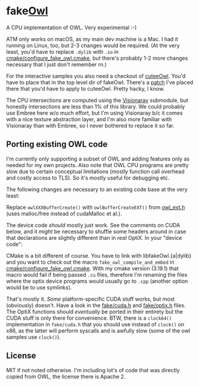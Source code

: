 fake[Owl](https://github.com/owl-project/owl)
===========

A CPU implementation of OWL. Very experimental :-)

ATM only works on macOS, as my main dev machine is a Mac. I had it running on Linux, too, but 2-3 changes would be required. (At the very least, you'd have to replace `.dylib` with `.so` in [cmake/configure_fake_owl.cmake](/cmake/configure_fake_owl.cmake), but there's probably 1-2 more changes necessary that I just don't remember rn.)

For the interactive samples you also need a checkout of [cuteeOwl](https://github.com/owl-project/cuteeOWL). You'd have to place that in the top level dir of fakeOwl. There's a [patch](0001-Patch-to-cuteeOwl-for-compat-with-fakeOwl.patch) I've placed there that you'd have to apply to cuteeOwl. Pretty hacky, I know.

The CPU intersections are computed using the [Visionaray](https://github.com/szellmann/visionaray) submodule, but honestly intersections are less than 1% of this library. We could probably use Embree here w/o much effort, but I'm using Visionaray b/c it comes with a nice texture abstraction layer, and I'm also more familiar with Visionaray than with Embree, so I never bothered to replace it so far.

Porting existing OWL code
-------------------------

I'm currently only supporting a subset of OWL and adding features only as needed for my own projects. Also note that OWL CPU programs are pretty slow due to certain conceptual limitations (mostly function call overhead and costly access to TLS). So it's mostly useful for debugging etc.

The following changes are necessary to an existing code base at the very least:

Replace `owlXXXBufferCreate()` with `owlBufferCreateEXT()` from [owl_ext.h](/include/owl/owl_ext.h) (uses malloc/free instead of cudaMalloc et al.).

The device code _should_ mostly just work. See the comments on CUDA below, and it _might_ be necessary to shuffle some headers around in case that declarations are slightly different than in _real_ OptiX.
In your "device code":

CMake is a bit different of course. You have to link with libfakeOwl.{a|dylib} and you want to check out the macro `fake_owl_compile_and_embed` in [cmake/configure_fake_owl.cmake](/cmake/configure_fake_owl.cmake). With my cmake version (3.19.1) that macro would fail if being passed `.cu` files, therefore I'm renaming the files where the optix device programs would usually go to `.cpp` (another option would be to use symlinks).

That's mostly it. _Some_ platform-specific CUDA stuff works, but most (obviously) doesn't. Have a look in the [fake/cuda.h](/include/fake/cuda.h) and [fake/optix.h](/include/fake/optix.h) files. The OptiX functions should _eventually_ be ported in their entirety but the CUDA stuff is only there for convenience. BTW, there is a `clock64()` implementation in `fake/cuda.h` that you should use instead of `clock()` on x86, as the latter will perform syscalls and is awfully slow (some of the owl samples use `clock()`).

License
-------

MIT if not noted otherwise. I'm including lot's of code that was directly copied from OWL, the license there is Apache 2.

